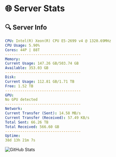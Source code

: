 # 🌐 Server Stats
## 🔍 Server Info
```yaml
CPU: Intel(R) Xeon(R) CPU E5-2699 v4 @ 1320.69MHz
CPU Usage: 5.90%
Cores: 44P | 88T
-----------------------------------
Memory:
Current Usage: 147.26 GB/503.74 GB
Available: 353.03 GB
-----------------------------------
Disk:
Current Usage: 112.81 GB/1.71 TB
Free: 1.52 TB
-----------------------------------
GPU:
No GPU detected
-----------------------------------
Network:
Current Transfer (Sent): 14.58 MB/s
Current Transfer (Received): 57.49 KB/s
Total Sent: 66.26 TB
Total Received: 566.60 GB
-----------------------------------
Uptime:
38d 13h 21m 7s
```
![GitHub Stats](https://img.shields.io/badge/Updated-2025-04-15_10:43:56-blue)